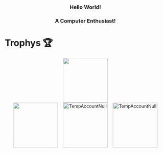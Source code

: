 
<h3 align="center">Hello World!<h3> 
<h3 align="center">A Computer Enthusiast!</h3>

# Trophys 🏆
<div align="center">
  <p>
    <img height="140em" src="https://github-readme-stats.vercel.app/api?username=TempAccountNull&show_icons=true&theme=radical&include_all_commits=true&count_private=true" />
    <br/>
    <img height="140em" src="https://github-readme-stats.vercel.app/api/top-langs/?username=TempAccountNull&layout=compact&langs_count=8&theme=radical&count_private=true" />
    &nbsp;&nbsp;
    <img height="140em" src="https://github-readme-streak-stats.herokuapp.com/?user=TempAccountNull&layout=compact&theme=radical&count_private=true" alt="TempAccountNull" /> 
    &nbsp;&nbsp;
    <img height="140em" src="https://github-trophies.vercel.app/?username=TempAccountNull&theme=radical&margin-w=15&margin-h=15&count_private=true" alt="TempAccountNull" /> 

</div> 
